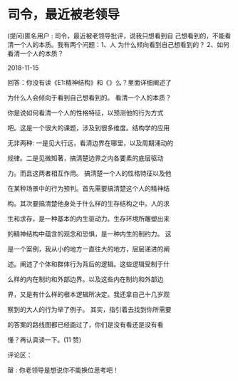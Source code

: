 # 司令，最近被老领导

(提问)匿名用户 : 司令，最近被老领导批评，说我只想看到自 己想看到的，不能看清一个人的本质。我有两个问题：1、人 为什么倾向看到自己想看到的？ 2、如何看清一个人的本质？

2018-11-15

回答：你没有读《E1:精神结构》和《》么？里面详细阐述了

为什么人会倾向于看到自己想看到的。 看清一个人的本质？

你是说如何看清一个人的性格特征，以预测他的行为方式

吧。这是一个很大的课题，涉及到很多维度。结构学的应用

无非两种: 一是见大行远，看清边界在哪里，以及周期涌动的

规律。二是见微知著，搞清楚边界之内各要素的底层驱动

力。而且这两者相互作用。 搞清楚一个人的性格特征以及他

在某种场景中的行为预判。首先需要搞清楚这个人的精神结

构。其次要搞清楚他身处于什么样的生存结构之中。人的求

生和求存，是一种基本的内生驱动力。生存环境所雕塑出来

的精神结构中蕴含的观念和恐惧，是一种内生的制约力。 这

是一个案例，我从小的地方一直往大的地方，层层递进的阐

述。阐述了个体和群体行为背后的逻辑。这些逻辑受制于什

么样的内在制约和外部边界。以及这些内在制约和外部边

界，又是有什么样的根本逻辑所决定。我还拿自己十几岁观

察到的大人的行为举了例子。 其实，指引着去找到你所需要

的答案的路线图都已经画过了，你们是没有看还是没有看

懂？再认真读一下。(11 赞)

评论区：

罄 : 你老领导是想说你不能换位思考吧！